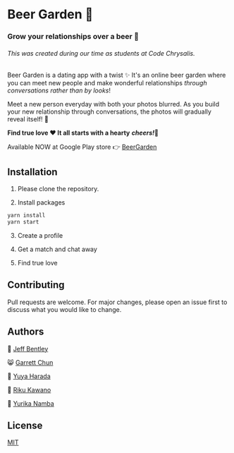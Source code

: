 # Beer Garden 🌱
### Grow your relationships over a beer 🍻

###### This was created during our time as students at Code Chrysalis.

Beer Garden is a dating app with a twist ✨ It's an online beer garden where you can meet new people and make wonderful relationships *through conversations rather than by looks*!

Meet a new person everyday with both your photos blurred. As you build your new relationship through conversations, the photos will gradually reveal itself! 🎉

**Find true love  ♥️  It all starts with a hearty** ***cheers!***🍻

Available NOW at Google Play store 👉 [BeerGarden](https://play.google.com/store/)


## Installation

1. Please clone the repository.

2. Install packages

```bash
yarn install
yarn start
```

3.  Create a profile

4.  Get a match and chat away

5.  Find true love

## Contributing

Pull requests are welcome. For major changes, please open an issue first to discuss what you would like to change.


## Authors

👻 [Jeff Bentley](https://github.com/jbentleyjp)

😸 [Garrett Chun](https://github.com/Kapakahi)

🌝 [Yuya Harada](https://github.com/yuya-h-29)

🐸 [Riku Kawano](https://github.com/rikukawano)

🦄 [Yurika Namba](https://github.com/yurikanamba)

## License

[MIT](https://choosealicense.com/licenses/mit/)
